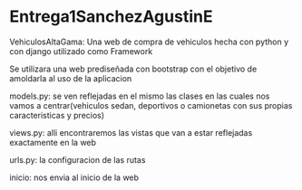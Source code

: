 # Entrega1SanchezAgustinE

VehiculosAltaGama:
Una web de compra de vehiculos hecha con python y con django utilizado como Framework

Se utilizara una web prediseñada con bootstrap con el objetivo de amoldarla al uso de la aplicacion

models.py:
se ven reflejadas en el mismo las clases en las cuales nos vamos a centrar(vehiculos sedan, deportivos o camionetas con sus propias caracteristicas y precios)

views.py: 
alli encontraremos las vistas que van a estar reflejadas exactamente en la web

urls.py:
la configuracion de las rutas

inicio:
nos envia al inicio de la web


